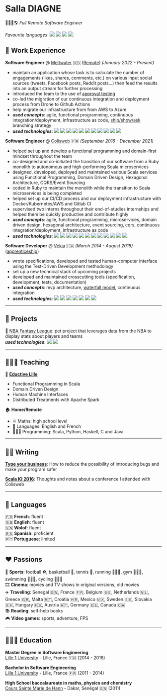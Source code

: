 # Salla DIAGNE

🧑🏾‍💻🌎 _Full Remote Software Engineer_

*Favourite languages*: ![](https://img.shields.io/badge/scala-black?style=flat-square&logo=scala) ![](https://img.shields.io/badge/haskell-black?style=flat-square&logo=haskell) ![](https://img.shields.io/badge/rust-black?style=flat-square&logo=rust) ![](https://img.shields.io/badge/elixir-black?style=flat-square&logo=elixir)

## 💼 Work Experience

**Software Engineer** @ [Meltwater](https://www.meltwater.com/) 🇺🇸 (<u>Remote</u>) _(January 2022 - Present)_

- maintain an application whose task is to calculate the number of engagements (likes, shares, comments, etc.) on various input social sources (tweets, Facebook posts, Reddit posts...) then feed the results into an output stream for further processing
- introduced the team to the use of [approval testing](https://approvaltests.com/)
- co-led the migration of our continuous integration and deployment process from Drone to Github Actions
- help migrate our infrastructure from from AWS to Azure
- **_used concepts_**: agile, functional programming, continuous integration/deployment, infrastructure as code, [ship/show/ask](https://martinfowler.com/articles/ship-show-ask.html) branching strategy
- **_used technologies_**: ![](https://img.shields.io/badge/kotlin-black?style=flat-square&logo=kotlin) ![](https://img.shields.io/badge/python-black?style=flat-square&logo=python) ![](https://img.shields.io/badge/kafka-black?style=flat-square&logo=apachekafka) ![](https://img.shields.io/badge/git-black?style=flat-square&logo=git) ![](https://img.shields.io/badge/aws-black?style=flat-square&logo=amazonaws) ![](https://img.shields.io/badge/azure-black?style=flat-square&logo=microsoftazure) ![](https://img.shields.io/badge/docker-black?style=flat-square&logo=docker) ![](https://img.shields.io/badge/kubernetes-black?style=flat-square&logo=kubernetes) ![](https://img.shields.io/badge/terraform-black?style=flat-square&logo=terraform) ![](https://img.shields.io/badge/kibana-black?style=flat-square&logo=kibana) ![](https://img.shields.io/badge/grafana-black?style=flat-squar&logo=grafana)

**Software Engineer** @ [Colisweb](https://www.colisweb.com/) 🇫🇷 _(September 2016 - December 2021)_

 

- helped set up and develop a functional programming and domain-first mindset throughout the team
- co-designed and co-initiated the transition of our software from a Ruby monolith to autonomous and high-performing Scala microservices
- designed, developed, deployed and maintained various Scala services using Functional Programming, Domain Driven Design, Hexagonal Architecture, CQRS/Event Sourcing
- coded in Ruby to maintain the monolith while the transition to Scala microservices is being completed
- helped set up our CI/CD process and our deployment infrastructure with Docker/Kubernetes/AWS and Gitlab CI
- supervised two interns throughout their end-of-studies internships and helped them be quickly productive and contribute highly
- **_used concepts_**: agile, functional programming, microservices, domain driven design, hexagonal architecture, event sourcing, cqrs, continuous integration/deployment, infrastructure as code
- **_used technologies_**:
![](https://img.shields.io/badge/scala-black?style=flat-square&logo=scala) ![](https://img.shields.io/badge/ruby-black?style=flat-square&logo=ruby) ![](https://img.shields.io/badge/postgresql-black?style=flat-square&logo=postgresql) ![](https://img.shields.io/badge/kafka-black?style=flat-square&logo=apachekafka) ![](https://img.shields.io/badge/rabbitmq-black?style=flat-square&logo=rabbitmq) ![](https://img.shields.io/badge/git-black?style=flat-square&logo=git) ![](https://img.shields.io/badge/aws-black?style=flat-square&logo=amazonaws) ![](https://img.shields.io/badge/google_cloud-black?style=flat-square&logo=googlecloud) ![](https://img.shields.io/badge/docker-black?style=flat-square&logo=docker) ![](https://img.shields.io/badge/kubernetes-black?style=flat-square&logo=kubernetes) ![](https://img.shields.io/badge/terraform-black?style=flat-square&logo=terraform) ![](https://img.shields.io/badge/datadog-black?style=flat-square&logo=datadog)

**Software Developer** @ [Vekia](https://www.vekia.fr/) 🇫🇷 _(March 2014 - August 2016)_ (<u>apprenticeship</u>)

- wrote specifications, developed and tested human-computer interface using the Test-Driven Development methodology
- set up a new technical stack of upcoming projects
- developed and maintained crosscutting tools (specification, development, tests, documentation)
- **_used concepts_**: mvp architecture, [waterfall model](https://www.atlassian.com/agile/project-management/waterfall-methodology), continuous integration
- **_used technologies_**: ![](https://img.shields.io/badge/-java-black?style=flat-square&logo=openjdk) ![](https://img.shields.io/badge/gwt-black?style=flat-square&logo=google) ![](https://img.shields.io/badge/postgresql-black?style=flat-square&logo=postgresql) ![](https://img.shields.io/badge/spring_boot-black?style=flat-square&logo=springboot) ![](https://img.shields.io/badge/svn-black?style=flat-square&logo=subversion) ![](https://img.shields.io/badge/jenkins-black?style=flat-square&logo=jenkins) ![](https://img.shields.io/badge/sonarqube-black?style=flat-square&logo=sonarqube)

---

## 🚧 Projects

🏀 [NBA Fantasy League](https://nbafl.herokuapp.com/): pet project that leverages data from the NBA to display stats about players and teams<br/>
**_used technologies_**: ![](https://img.shields.io/badge/python-black?style=flat-square&logo=python) ![](https://img.shields.io/badge/postgresql-black?style=flat-square&logo=postgresql)

---

## 👨🏾‍🏫 Teaching

🏫 **[Eductive Lille](https://euralille.eductive.fr/)**
- Functional Programming in Scala
- Domain Driven Design
- Human Machine Interfaces
- Distributed Treatments with Apache Spark

🏠 **Home/Remote**
- ♾️ Maths: high school level
- 💬 Languages: English and French
- 👨🏾‍💻 Programming: Scala, Python, Haskell, C and Java

---

## ✍🏾 Writing

**[Type your business](https://medium.com/deliver-anticipate-shared-traffic-flows/type-your-business-6c39ddc84963)**: How to reduce the possibility of introducing bugs and make your program safer

**[Scala IO 2016](https://medium.com/deliver-anticipate-shared-traffic-flows/scala-io-2016-8b4ac9288b89)**: Thoughts and notes about a conference I attended with Colisweb

---

## 💬 Languages

🇫🇷 **French**: fluent<br/>
🇬🇧 **English**: fluent<br/>
🇸🇳 **Wolof**: fluent<br/>
🇪🇸 **Spanish**: proficient<br/>
🇵🇹 **Portuguese**: limited

---

## ❤️ Passions

👟 **Sports**: football ⚽️, basketball 🏀, tennis 🎾, running 🏃🏾‍♂️, gym 🏋🏾‍♂️, swimming 🏊🏾‍♂️, cycling 🚵🏾‍♂️<br/>
🎞️ **Cinema**: movies and TV shows in original versions, old movies<br/>
✈️ **Traveling**: Senegal 🇸🇳, France 🇫🇷, Belgium 🇧🇪, Netherlands 🇳🇱, Greece 🇬🇷, Malta 🇲🇹, Croatia 🇭🇷, Mexico 🇲🇽, Sweden 🇸🇪, Slovakia 🇸🇰, Hungary 🇭🇺, Austria 🇦🇹, Germany 🇩🇪, Canada 🇨🇦<br/>
📚 **Reading**: self-help books<br/>
🎮 **Video games**: sports, adventure, FPS
  
---

## 👨🏾‍🎓 Education

**Master Degree in Software Engineering**<br/>
[Lille 1 University](https://www.univ-lille.fr/) - Lille, France 🇫🇷 (2014 - 2016)

**Bachelor in Software Engineering**<br/>
[Lille 1 University](https://www.univ-lille.fr/) - Lille, France 🇫🇷 (2011 - 2014)

**High School baccalaureate in maths, physics and chemistry**<br/>
[Cours Sainte Marie de Hann](https://www.mariste.sn/) - Dakar, Sénégal 🇸🇳 (2011)


